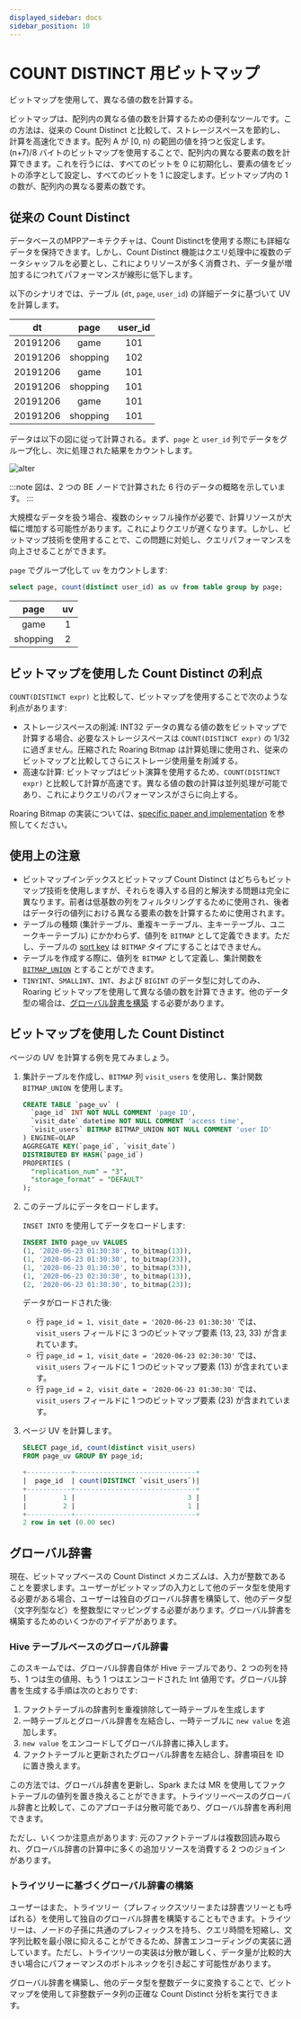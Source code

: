 ```yaml
---
displayed_sidebar: docs
sidebar_position: 10
---
```


# COUNT DISTINCT 用ビットマップ

ビットマップを使用して、異なる値の数を計算する。

ビットマップは、配列内の異なる値の数を計算するための便利なツールです。この方法は、従来の Count Distinct と比較して、ストレージスペースを節約し、計算を高速化できます。配列 A が [0, n) の範囲の値を持つと仮定します。(n+7)/8 バイトのビットマップを使用することで、配列内の異なる要素の数を計算できます。これを行うには、すべてのビットを 0 に初期化し、要素の値をビットの添字として設定し、すべてのビットを 1 に設定します。ビットマップ内の 1 の数が、配列内の異なる要素の数です。

## 従来の Count Distinct

データベースのMPPアーキテクチャは、Count Distinctを使用する際にも詳細なデータを保持できます。しかし、Count Distinct 機能はクエリ処理中に複数のデータシャッフルを必要とし、これによりリソースが多く消費され、データ量が増加するにつれてパフォーマンスが線形に低下します。

以下のシナリオでは、テーブル (`dt`, `page`, `user_id`) の詳細データに基づいて UV を計算します。

|  dt      |   page   | user_id |
| :------: | :------: | :------:|
| 20191206 | game     | 101     |
| 20191206 | shopping | 102     |
| 20191206 | game     | 101     |
| 20191206 | shopping | 101     |
| 20191206 | game     | 101     |
| 20191206 | shopping | 101     |

データは以下の図に従って計算される。まず、`page` と `user_id` 列でデータをグループ化し、次に処理された結果をカウントします。

![alter](../../_assets/6.1.2-2.png)

:::note
図は、2 つの BE ノードで計算された 6 行のデータの概略を示しています。
:::

大規模なデータを扱う場合、複数のシャッフル操作が必要で、計算リソースが大幅に増加する可能性があります。これによりクエリが遅くなります。しかし、ビットマップ技術を使用することで、この問題に対処し、クエリパフォーマンスを向上させることができます。

`page` でグループ化して `uv` をカウントします:

```sql
select page, count(distinct user_id) as uv from table group by page;
```

| page     | uv    |
| :------: | :---: |
| game     | 1     |
| shopping | 2     |

## ビットマップを使用した Count Distinct の利点

`COUNT(DISTINCT expr)` と比較して、ビットマップを使用することで次のような利点があります:

- ストレージスペースの削減: INT32 データの異なる値の数をビットマップで計算する場合、必要なストレージスペースは `COUNT(DISTINCT expr)` の 1/32 に過ぎません。圧縮された Roaring Bitmap は計算処理に使用され、従来のビットマップと比較してさらにストレージ使用量を削減する。
- 高速な計算: ビットマップはビット演算を使用するため、`COUNT(DISTINCT expr)` と比較して計算が高速です。異なる値の数の計算は並列処理が可能であり、これによりクエリのパフォーマンスがさらに向上する。

Roaring Bitmap の実装については、[specific paper and implementation](https://github.com/RoaringBitmap/RoaringBitmap) を参照してください。

## 使用上の注意

- ビットマップインデックスとビットマップ Count Distinct はどちらもビットマップ技術を使用しますが、それらを導入する目的と解決する問題は完全に異なります。前者は低基数の列をフィルタリングするために使用され、後者はデータ行の値列における異なる要素の数を計算するために使用されます。
- テーブルの種類 (集計テーブル、重複キーテーブル、主キーテーブル、ユニークキーテーブル) にかかわらず、値列を `BITMAP` として定義できます。ただし、テーブルの [sort key](../../table_design/indexes/Prefix_index_sort_key.md) は `BITMAP` タイプにすることはできません。
- テーブルを作成する際に、値列を `BITMAP` として定義し、集計関数を [`BITMAP_UNION`](../../sql-reference/sql-functions/bitmap-functions/bitmap_union.md) とすることができます。
- `TINYINT`、`SMALLINT`、`INT`、および `BIGINT` のデータ型に対してのみ、Roaring ビットマップを使用して異なる値の数を計算できます。他のデータ型の場合は、[グローバル辞書を構築](#global-dictionary) する必要があります。

## ビットマップを使用した Count Distinct

ページの UV を計算する例を見てみましょう。

1. 集計テーブルを作成し、`BITMAP` 列 `visit_users` を使用し、集計関数 `BITMAP_UNION` を使用します。

    ```sql
    CREATE TABLE `page_uv` (
      `page_id` INT NOT NULL COMMENT 'page ID',
      `visit_date` datetime NOT NULL COMMENT 'access time',
      `visit_users` BITMAP BITMAP_UNION NOT NULL COMMENT 'user ID'
    ) ENGINE=OLAP
    AGGREGATE KEY(`page_id`, `visit_date`)
    DISTRIBUTED BY HASH(`page_id`)
    PROPERTIES (
      "replication_num" = "3",
      "storage_format" = "DEFAULT"
    );
    ```

2. このテーブルにデータをロードします。

    `INSET INTO` を使用してデータをロードします:

    ```sql
    INSERT INTO page_uv VALUES
    (1, '2020-06-23 01:30:30', to_bitmap(13)),
    (1, '2020-06-23 01:30:30', to_bitmap(23)),
    (1, '2020-06-23 01:30:30', to_bitmap(33)),
    (1, '2020-06-23 02:30:30', to_bitmap(13)),
    (2, '2020-06-23 01:30:30', to_bitmap(23));
    ```

    データがロードされた後:

    - 行 `page_id = 1, visit_date = '2020-06-23 01:30:30'` では、`visit_users` フィールドに 3 つのビットマップ要素 (13, 23, 33) が含まれています。
    - 行 `page_id = 1, visit_date = '2020-06-23 02:30:30'` では、`visit_users` フィールドに 1 つのビットマップ要素 (13) が含まれています。
    - 行 `page_id = 2, visit_date = '2020-06-23 01:30:30'` では、`visit_users` フィールドに 1 つのビットマップ要素 (23) が含まれています。

3. ページ UV を計算します。

    ```sql
    SELECT page_id, count(distinct visit_users)
    FROM page_uv GROUP BY page_id;
    ```

    ```sql
    +-----------+------------------------------+
    |  page_id  | count(DISTINCT `visit_users`)|
    +-----------+------------------------------+
    |         1 |                            3 |
    |         2 |                            1 |
    +-----------+------------------------------+
    2 row in set (0.00 sec)
    ```

## グローバル辞書

現在、ビットマップベースの Count Distinct メカニズムは、入力が整数であることを要求します。ユーザーがビットマップの入力として他のデータ型を使用する必要がある場合、ユーザーは独自のグローバル辞書を構築して、他のデータ型（文字列型など）を整数型にマッピングする必要があります。グローバル辞書を構築するためのいくつかのアイデアがあります。

### Hive テーブルベースのグローバル辞書

このスキームでは、グローバル辞書自体が Hive テーブルであり、2 つの列を持ち、1 つは生の値用、もう 1 つはエンコードされた Int 値用です。グローバル辞書を生成する手順は次のとおりです:

1. ファクトテーブルの辞書列を重複排除して一時テーブルを生成します
2. 一時テーブルとグローバル辞書を左結合し、一時テーブルに `new value` を追加します。
3. `new value` をエンコードしてグローバル辞書に挿入します。
4. ファクトテーブルと更新されたグローバル辞書を左結合し、辞書項目を ID に置き換えます。

この方法では、グローバル辞書を更新し、Spark または MR を使用してファクトテーブルの値列を置き換えることができます。トライツリーベースのグローバル辞書と比較して、このアプローチは分散可能であり、グローバル辞書を再利用できます。

ただし、いくつか注意点があります: 元のファクトテーブルは複数回読み取られ、グローバル辞書の計算中に多くの追加リソースを消費する 2 つのジョインがあります。

### トライツリーに基づくグローバル辞書の構築

ユーザーはまた、トライツリー（プレフィックスツリーまたは辞書ツリーとも呼ばれる）を使用して独自のグローバル辞書を構築することもできます。トライツリーは、ノードの子孫に共通のプレフィックスを持ち、クエリ時間を短縮し、文字列比較を最小限に抑えることができるため、辞書エンコーディングの実装に適しています。ただし、トライツリーの実装は分散が難しく、データ量が比較的大きい場合にパフォーマンスのボトルネックを引き起こす可能性があります。

グローバル辞書を構築し、他のデータ型を整数データに変換することで、ビットマップを使用して非整数データ列の正確な Count Distinct 分析を実行できます。
